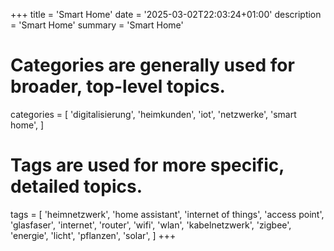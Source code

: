 +++
title = 'Smart Home'
date = '2025-03-02T22:03:24+01:00'
description = 'Smart Home'
summary = 'Smart Home'
# Categories are generally used for broader, top-level topics.
categories = [
 'digitalisierung',
 'heimkunden',
 'iot',
 'netzwerke',
 'smart home',
]
# Tags are used for more specific, detailed topics.
tags = [
 'heimnetzwerk',
 'home assistant',
 'internet of things',
 'access point',
 'glasfaser',
 'internet',
 'router',
 'wifi',
 'wlan',
 'kabelnetzwerk',
 'zigbee',
 'energie',
 'licht',
 'pflanzen',
 'solar',
]
+++
